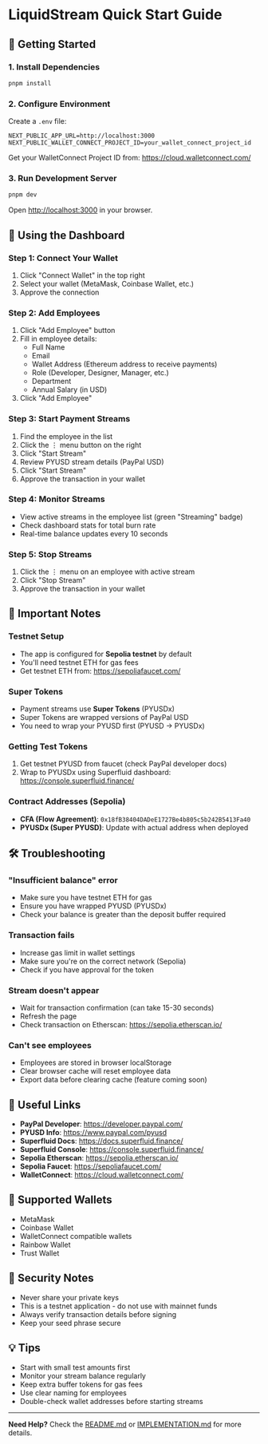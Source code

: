 # LiquidStream Quick Start Guide

## 🚀 Getting Started

### 1. Install Dependencies
```bash
pnpm install
```

### 2. Configure Environment
Create a `.env` file:
```env
NEXT_PUBLIC_APP_URL=http://localhost:3000
NEXT_PUBLIC_WALLET_CONNECT_PROJECT_ID=your_wallet_connect_project_id
```

Get your WalletConnect Project ID from: https://cloud.walletconnect.com/

### 3. Run Development Server
```bash
pnpm dev
```

Open [http://localhost:3000](http://localhost:3000) in your browser.

## 🎯 Using the Dashboard

### Step 1: Connect Your Wallet
1. Click "Connect Wallet" in the top right
2. Select your wallet (MetaMask, Coinbase Wallet, etc.)
3. Approve the connection

### Step 2: Add Employees
1. Click "Add Employee" button
2. Fill in employee details:
   - Full Name
   - Email
   - Wallet Address (Ethereum address to receive payments)
   - Role (Developer, Designer, Manager, etc.)
   - Department
   - Annual Salary (in USD)
3. Click "Add Employee"

### Step 3: Start Payment Streams
1. Find the employee in the list
2. Click the ⋮ menu button on the right
3. Click "Start Stream"
4. Review PYUSD stream details (PayPal USD)
5. Click "Start Stream"
6. Approve the transaction in your wallet

### Step 4: Monitor Streams
- View active streams in the employee list (green "Streaming" badge)
- Check dashboard stats for total burn rate
- Real-time balance updates every 10 seconds

### Step 5: Stop Streams
1. Click the ⋮ menu on an employee with active stream
2. Click "Stop Stream"
3. Approve the transaction in your wallet

## 📝 Important Notes

### Testnet Setup
- The app is configured for **Sepolia testnet** by default
- You'll need testnet ETH for gas fees
- Get testnet ETH from: https://sepoliafaucet.com/

### Super Tokens
- Payment streams use **Super Tokens** (PYUSDx)
- Super Tokens are wrapped versions of PayPal USD
- You need to wrap your PYUSD first (PYUSD → PYUSDx)

### Getting Test Tokens
1. Get testnet PYUSD from faucet (check PayPal developer docs)
2. Wrap to PYUSDx using Superfluid dashboard: https://console.superfluid.finance/

### Contract Addresses (Sepolia)
- **CFA (Flow Agreement)**: `0x18fB38404DADeE1727Be4b805c5b242B5413Fa40`
- **PYUSDx (Super PYUSD)**: Update with actual address when deployed

## 🛠️ Troubleshooting

### "Insufficient balance" error
- Make sure you have testnet ETH for gas
- Ensure you have wrapped PYUSD (PYUSDx)
- Check your balance is greater than the deposit buffer required

### Transaction fails
- Increase gas limit in wallet settings
- Make sure you're on the correct network (Sepolia)
- Check if you have approval for the token

### Stream doesn't appear
- Wait for transaction confirmation (can take 15-30 seconds)
- Refresh the page
- Check transaction on Etherscan: https://sepolia.etherscan.io/

### Can't see employees
- Employees are stored in browser localStorage
- Clear browser cache will reset employee data
- Export data before clearing cache (feature coming soon)

## 🔗 Useful Links

- **PayPal Developer**: https://developer.paypal.com/
- **PYUSD Info**: https://www.paypal.com/pyusd
- **Superfluid Docs**: https://docs.superfluid.finance/
- **Superfluid Console**: https://console.superfluid.finance/
- **Sepolia Etherscan**: https://sepolia.etherscan.io/
- **Sepolia Faucet**: https://sepoliafaucet.com/
- **WalletConnect**: https://cloud.walletconnect.com/

## 📱 Supported Wallets
- MetaMask
- Coinbase Wallet
- WalletConnect compatible wallets
- Rainbow Wallet
- Trust Wallet

## 🔐 Security Notes
- Never share your private keys
- This is a testnet application - do not use with mainnet funds
- Always verify transaction details before signing
- Keep your seed phrase secure

## 💡 Tips
- Start with small test amounts first
- Monitor your stream balance regularly
- Keep extra buffer tokens for gas fees
- Use clear naming for employees
- Double-check wallet addresses before starting streams

---

**Need Help?** Check the [README.md](./README.md) or [IMPLEMENTATION.md](./IMPLEMENTATION.md) for more details.

